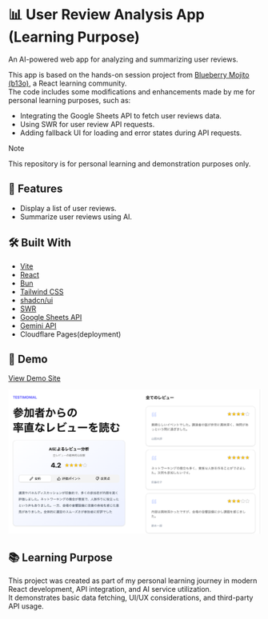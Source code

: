 # 📊 User Review Analysis App (Learning Purpose)

An AI-powered web app for analyzing and summarizing user reviews.

This app is based on the hands-on session project from [Blueberry Mojito (b13o)](https://b13o.com/), a React learning community.<br>
The code includes some modifications and enhancements made by me for personal learning purposes, such as:

- Integrating the Google Sheets API to fetch user reviews data.
- Using SWR for user review API requests.
- Adding fallback UI for loading and error states during API requests.

> [!NOTE]
> This repository is for personal learning and demonstration purposes only.



## 🚀 Features

- Display a list of user reviews.
- Summarize user reviews using AI.



## 🛠️ Built With

- [Vite](https://vite.dev/)
- [React](https://react.dev/)
- [Bun](https://bun.sh/)
- [Tailwind CSS](https://tailwindcss.com/)
- [shadcn/ui](https://ui.shadcn.com/)
- [SWR](https://swr.vercel.app/)
- [Google Sheets API](https://developers.google.com/sheets/api)
- [Gemini API](https://aistudio.google.com/)
- Cloudflare Pages(deployment)



## 📸 Demo


[View Demo Site](https://demo-ai-review-analysis-app.pages.dev/)

<a href="https://demo-ai-review-analysis-app.pages.dev/" target="_blank">
<picture width="100%" height="auto" loading="lazy">
  <source
    srcset="./public/screenshot.webp" 
    type="image/webp" />
  <img src="./public/screenshot.png" alt="screenshot" />
</picture>
</a>


## 📚 Learning Purpose

This project was created as part of my personal learning journey in modern React development, API integration, and AI service utilization.  
It demonstrates basic data fetching, UI/UX considerations, and third-party API usage.
